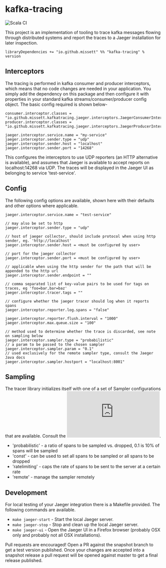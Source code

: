 # kafka-tracing

![Scala CI](https://github.com/missett/kafka-tracing/workflows/Scala%20CI/badge.svg)

This project is an implementation of tooling to trace kafka messages flowing through distributed systems and report the
traces to a Jaeger installation for later inspection.

```
libraryDependencies += "io.github.missett" %% "kafka-tracing" % version
```

## Interceptors

The tracing is performed in kafka consumer and producer interceptors, which means that no code changes are needed in
your application. You simply add the dependency on this package and then configure it with properties in your standard
kafka streams/consumer/producer config object. The basic config required is shown below-

```
consumer.interceptor.classes = "io.github.missett.kafkatracing.jaeger.interceptors.JaegerConsumerInterceptor"
producer.interceptor.classes = "io.github.missett.kafkatracing.jaeger.interceptors.JaegerProducerInterceptor"

jaeger.interceptor.service.name = "my-service"
jaeger.interceptor.sender.type = "udp"
jaeger.interceptor.sender.host = "localhost"
jaeger.interceptor.sender.port = "14268"
```

This configures the interceptors to use UDP reporters (an HTTP alternative is available), and assumes that Jaeger is
available to accept reports on localhost:14268 via UDP. The traces will be displayed in the Jaeger UI as belonging to
service 'test-service'.

## Config

The following config options are available, shown here with their defaults and other options where applicable.

```
jaeger.interceptor.service.name = "test-service"

// may also be set to http
jaeger.interceptor.sender.type = "udp"

// host of jaeger collector, should include protocol when using http sender, eg. 'http://localhost'
jaeger.interceptor.sender.host = <must be configured by user>

// port for the jaeger collector
jaeger.interceptor.sender.port = <must be configured by user>

// applicable when using the http sender for the path that will be appended to the http url
jaeger.interceptor.sender.endpoint = ""

// comma separated list of key-value pairs to be used for tags on traces, eg 'foo=bar,bar=baz'
jaeger.interceptor.tracer.tags = ""

// configure whether the jaeger tracer should log when it reports spans
jaeger.interceptor.reporter.log.spans = "false"

jaeger.interceptor.reporter.flush.interval = "1000"
jaeger.interceptor.max.queue.size = "100"

// method used to determine whether the trace is discarded, see note on sampling below
jaeger.interceptor.sampler.type = "probabilistic"
// a param to be passed to the chosen sampler
jaeger.interceptor.sampler.param = "0.1"
// used exclusively for the remote sampler type, consult the Jaeger Java docs
jaeger.interceptor.sampler.hostport = "localhost:8001"
```

## Sampling

The tracer library initializes itself with one of a set of Sampler configurations that are available. Consult the ![Jaeger
Java Library](https://github.com/jaegertracing/jaeger-client-java/blob/master/jaeger-core/README.md).
- 'probabilistic' - a ratio of spans to be sampled vs. dropped, 0.1 is 10% of spans will be sampled
- 'const' - can be used to set all spans to be sampled or all spans to be dropped
- 'ratelimiting' - caps the rate of spans to be sent to the server at a certain rate
- 'remote' - manage the sampler remotely

## Development

For local testing of your Jaeger integration there is a Makefile provided. The following commands are available.
- `make jaeger-start` - Start the local Jaeger server.
- `make jaeger-stop` - Stop and clean up the local Jaeger server.
- `make jaeger-ui` - Open the Jaeger UI in a Firefox browser (probably OSX only and probably not all OSX installations).

Pull requests are encouraged! Open a PR against the snapshot branch to get a test version published. Once your changes
are accepted into a snapshot release a pull request will be opened against master to get a final release published.
